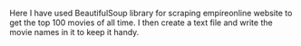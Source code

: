 Here I have used BeautifulSoup library for scraping empireonline website to get the top 100 movies of all time. I then create a text file and write the movie names in it to keep it handy.
